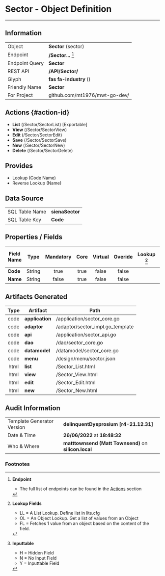 # **Sector** - Object Definition
---
##  Information
|   |   |
|---|---|
|Object         |**Sector** (sector) |
|Endpoint 	    |**/Sector...** [^1]|
|Endpoint Query |**Sector**|
|REST API|**/API/Sector/**|
Glyph|**fas fa-industry** ()
Friendly Name|**Sector**|
|For Project    |github.com/mt1976/mwt-go-dev/|

##  Actions {#action-id}
* **List** (/Sector/SectorList) [Exportable]
* **View** (/Sector/SectorView)
* **Edit** (/Sector/SectorEdit)
* **Save** (/Sector/SectorSave)
* **New** (/Sector/SectorNew)
* **Delete** (/Sector/SectorDelete)







##  Provides
 * Lookup (Code Name)
 * Reverse Lookup (Name)





##  Data Source 
|   |   |
|---|---|
SQL Table Name       | **sienaSector**
SQL Table Key | **Code**



##  Properties / Fields
| Field Name| Type | Mandatory | Core | Virtual | Overide | Lookup [^2]| Lookup Object      | Lookup Field Source         | Lookup Return Value                | Inputable [^3]|DB Column|Default Value| No Change | Callout | Internal | Display | Mask |
| -- | --  | :--: | :--: | :--: |:--: |:--: |:--: |-- |-- |:--: |-- | --| :--: | :--: | :--: | -- | -- |
|**Code**|String|true|true|false|false|||||Y|Code||false|false|false|text||
|**Name**|String|false|true|false|false|||||Y|Name||false|false|false|text||


##  Artifacts Generated
| Type | Artifact | Path|
| :--: | -- | -- |
| code | **application** | /application/sector_core.go |
| code | **adaptor** | /adaptor/sector_impl.go_template |
| code | **api** | /application/sector_api.go |
| code | **dao** | /dao/sector_core.go |
| code | **datamodel** | /datamodel/sector_core.go |
| code | **menu** | /design/menu/sector.json |
| html | **list** | /Sector_List.html |
| html | **view** | /Sector_View.html |
| html | **edit** | /Sector_Edit.html |
| html | **new** | /Sector_New.html |


## Audit Information
|   |   |
|---|---|
Template Generator Version   | **delinquentDysprosium [r4-21.12.31]**
Date & Time		     | **26/06/2022** at **18:48:32**
Who & Where		     | **matttownsend (Matt Townsend)** on **silicon.local**

### Footnotes
[^1]: **Endpoint**
    * The full list of endpoints can be found in the [Actions](#action-id) section
[^2]: **Lookup Fields**
    * LL = A List Lookup. Define list in lits.cfg
    * OL = An Object Lookup. Get a list of values from an Object
    * FL = Fetches 1 value from an object based on the content of the field. 
[^3]: **Inputtable**   
    * H = Hidden Field
    * N = No Input Field
    * Y = Inputtable Field